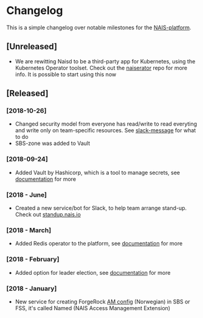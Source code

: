Changelog
=========

This is a simple changelog over notable milestones for the [NAIS-platform](/documentation/platform.md).


## [Unreleased]
- We are rewitting Naisd to be a third-party app for Kubernetes, using the Kubernetes Operator toolset. Check out the [naiserator](https://github.com/nais/naiserator) repo for more info. It is possible to start using this now


## [Released]
### [2018-10-26]
- Changed security model from everyone has read/write to read everyting and write only on team-specific resources. See [slack-message](https://nav-it.slack.com/archives/C5KUST8N6/p1540292509000100) for what to do
- SBS-zone was added to Vault

### [2018-09-24]
- Added Vault by Hashicorp, which is a tool to manage secrets, see [documentation](/documentation/contracts/vault.md) for more

### [2018 - June]
- Created a new service/bot for Slack, to help team arrange stand-up. Check out [standup.nais.io](https://standup.nais.io/)

### [2018 - March]
- Added Redis operator to the platform, see [documentation](/documentation/services/redis.md) for more

### [2018 - February]
- Added option for leader election, see [documentation](/documentation/services/leader_election.md) for more

### [2018 - January]
- New service for creating ForgeRock [AM config](contracts/am.md) (Norwegian) in SBS or FSS, it's called Named (NAIS Access Management Extension)
